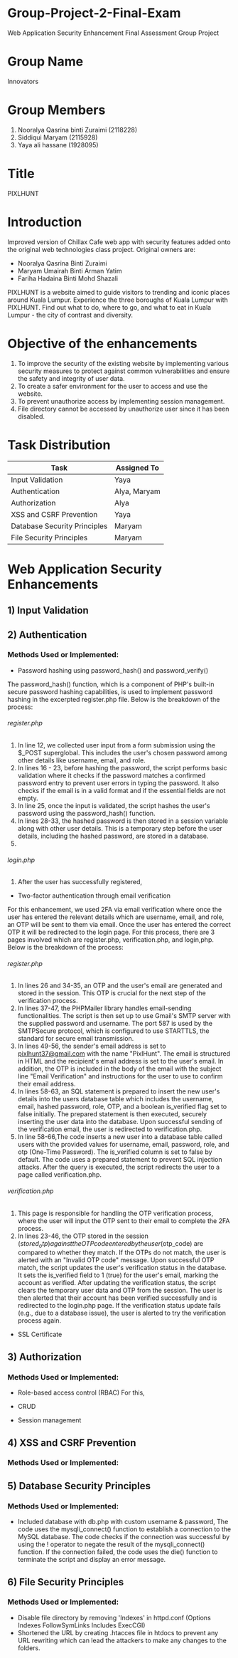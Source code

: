 # Group-Project-2-Final-Exam
Web Application Security Enhancement Final Assessment Group Project

# Group Name
Innovators

# Group Members
1. Nooralya Qasrina binti Zuraimi (2118228)
2. Siddiqui Maryam (2115928)
3. Yaya ali hassane (1928095)

# Title
PIXLHUNT

# Introduction
Improved version of Chillax Cafe web app with security features added onto the original web technologies class project.
Original owners are:

* Nooralya Qasrina Binti Zuraimi 
* Maryam Umairah Binti Arman Yatim 
* Fariha Hadaina Binti Mohd Shazali

PIXLHUNT is a website aimed to guide visitors to trending and iconic places around Kuala Lumpur. Experience the three boroughs of Kuala Lumpur with PIXLHUNT. Find out what to do, where to go, and what to eat in Kuala Lumpur - the city of contrast and diversity.


# Objective of the enhancements
1. To improve the security of the existing website by implementing various security measures to protect against common vulnerabilities and ensure the safety and integrity of user data.
2. To create a safer environment for the user to access and use the website.
3. To prevent unauthorize access by implementing session management.
4. File directory cannot be accessed by unauthorize user since it has been disabled.

# Task Distribution

| Task                          | Assigned To       |
|-------------------------------|-------------------|
| Input Validation    | Yaya             |
| Authentication        | Alya, Maryam               |
| Authorization | Alya           |
| XSS and CSRF Prevention           | Yaya              |
| Database Security Principles     | Maryam             |
| File Security Principles              | Maryam               |

# Web Application Security Enhancements
<h2> 1) Input Validation </h2>




<h2> 2) Authentication </h2>
<h3> Methods Used or Implemented: </h3>
   
* Password hashing using password_hash() and password_verify() <br>
   
The password_hash() function, which is a component of PHP's built-in secure password hashing capabilities, is used to implement password hashing in the excerpted register.php file. Below is the breakdown of the process:

<h6>register.php</h6>

1) In line 12, we collected user input from a form submission using the $_POST superglobal. This includes the user's chosen password among other details like username, email, and role. 
2) In lines 16 - 23, before hashing the password, the script performs basic validation where it checks if the password matches a confirmed password entry to prevent user errors in typing the password. It also checks if the email is in a valid format and if the essential fields are not empty. 
3) In line 25, once the input is validated, the script hashes the user's password using the password_hash() function. 
4) In lines 28-33, the hashed password is then stored in a session variable along with other user details. This is a temporary step before the user details, including the hashed password, are stored in a database.
5) 

<h6>login.php</h6>

1) After the user has successfully registered, 


* Two-factor authentication through email verification <br>
   
For this enhancement, we used 2FA via email verification where once the user has entered the relevant details which are username, email, and role, an OTP will be sent to them via email. Once the user has entered the correct OTP it will be redirected to the login page. For this process, there are 3 pages involved which are register.php, verification.php, and login,php. Below is the breakdown of the process:

<h6>register.php</h6>

1) In lines 26 and 34-35, an OTP and the user's email are generated and stored in the session. This OTP is crucial for the next step of the verification process.
2) In lines 37-47, the PHPMailer library handles email-sending functionalities. The script is then set up to use Gmail's SMTP server with the supplied  password and username. The port 587 is used by the SMTPSecure protocol, which is configured to use STARTTLS, the standard for secure email transmission.
3) In lines 49-56, the sender's email address is set to pixlhunt37@gmail.com with the name "PixlHunt". The email is structured in HTML and the recipient's email address is set to the user's email. In addition, the OTP is included in the body of the email with the subject line "Email Verification" and instructions for the user to use to confirm their email address.
4) In lines 58-63, an SQL statement is prepared to insert the new user's details into the users database table which includes the username, email, hashed password, role, OTP, and a boolean is_verified flag set to false initially. The prepared statement is then executed, securely inserting the user data into the database. Upon successful sending of the verification email, the user is redirected to verification.php.
5) In line 58-66,The code inserts a new user into a database table called users with the provided values for username, email, password, role, and otp (One-Time Password). The is_verified column is set to false by default. The code uses a prepared statement to prevent SQL injection attacks. After the query is executed, the script redirects the user to a page called verification.php.
      
<h6> verification.php </h6>

1) This page is responsible for handling the OTP verification process, where the user will input the OTP sent to their email to complete the 2FA process.
2) In lines 23-46, the OTP stored in the session ($stored_otp) against the OTP code entered by the user ($otp_code) are compared to whether they match. If the OTPs do not match, the user is alerted with an "Invalid OTP code" message. Upon successful OTP match, the script updates the user's verification status in the database. It sets the is_verified field to 1 (true) for the user's email, marking the account as verified. After updating the verification status, the script clears the temporary user data and OTP from the session. The user is then alerted that their account has been verified successfully and is redirected to the login.php page. If the verification status update fails (e.g., due to a database issue), the user is alerted to try the verification process again.

* SSL Certificate


  


  



<h2> 3) Authorization </h2>
<h3> Methods Used or Implemented: </h3>
  
* Role-based access control (RBAC)
For this,
  
* CRUD
* Session management



<h2> 4) XSS and CSRF Prevention </h2>
<h3> Methods Used or Implemented: </h3>

<h2> 5) Database Security Principles </h2>
<h3> Methods Used or Implemented: </h3>

* Included database with db.php with custom username & password, The code uses the mysqli_connect() function to establish a connection to the MySQL database. The code checks if the connection was successful by using the ! operator to negate the result of the mysqli_connect() function. If the connection failed, the code uses the die() function to terminate the script and display an error message.


<h2> 6) File Security Principles </h2>
<h3> Methods Used or Implemented: </h3>

* Disable file directory by removing 'Indexes' in httpd.conf (Options Indexes FollowSymLinks Includes ExecCGI)
* Shortened the URL by creating .htacces file in htdocs to prevent any URL rewriting which can lead the attackers to make any changes to the folders.
  
   
